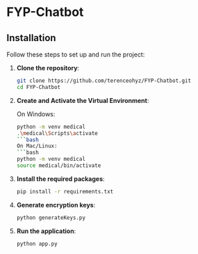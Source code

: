 # FYP-Chatbot

## Installation

Follow these steps to set up and run the project:

1. **Clone the repository**:

   ```bash
   git clone https://github.com/terenceohyz/FYP-Chatbot.git
   cd FYP-Chatbot

2. **Create and Activate the Virtual Environment**:

   On Windows:
   ```bash
   python -m venv medical
   .\medical\Scripts\activate
   ```bash
   On Mac/Linux: 
   ```bash
   python -m venv medical
   source medical/bin/activate

2. **Install the required packages**:

   ```bash
   pip install -r requirements.txt

3. **Generate encryption keys**:

   ```bash
   python generateKeys.py

4. **Run the application**:
   ```bash
   python app.py

